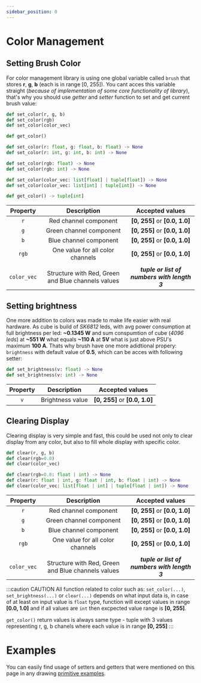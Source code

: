 ```yaml
---
sidebar_position: 0
---
```


# Color Management

## Setting Brush Color

For color management library is using one global variable called `brush` that stores **r**, **g**, **b** (each is in range [0, 255]). You cant acces this variable straight (_because of implementation of some core functionality of library_), that's why you should use _getter_ and _setter_ function to set and get current brush value:

```python title="Simplified definition"
def set_color(r, g, b)
def set_color(rgb)
def set_color(color_vec)

def get_color()
```

```python title="Complete definition"
def set_color(r: float, g: float, b: float) -> None
def set_color(r: int, g: int, b: int) -> None

def set_color(rgb: float) -> None
def set_color(rgb: int) -> None

def set_color(color_vec: list[float] | tuple[float]) -> None
def set_color(color_vec: list[int] | tuple[int]) -> None

def get_color() -> tuple[int]
```

|  Property   |                    Description                     |               Accepted values                |
| :---------: | :------------------------------------------------: | :------------------------------------------: |
|     `r`     |               Red channel component                |        **[0, 255]** or **[0.0, 1.0]**        |
|     `g`     |              Green channel component               |        **[0, 255]** or **[0.0, 1.0]**        |
|     `b`     |               Blue channel component               |        **[0, 255]** or **[0.0, 1.0]**        |
|    `rgb`    |          One value for all color channels          |        **[0, 255]** or **[0.0, 1.0]**        |
|             |                                                    |                                              |
| `color_vec` | Structure with Red, Green and Blue channels values | _**tuple or list of numbers with length 3**_ |

## Setting brightness

One more addition to colors was made to make life easier with real hardware. As cube is build of _SK6812_ leds, with avg power consumption at full brightness per led: **~0.1345 W** and sum conspumtion of cube (_4096 leds_) at **~551 W** what equals **~110 A** at **5V** what is just above PSU's maximum **100 A**. Thats why brush have one more adidtional propery: `brightness` with default value of **0.5**, which can be acces with following setter:

```python
def set_brightness(v: float) -> None
def set_brightness(v: int) -> None
```

| Property |   Description    |        Accepted values         |
| :------: | :--------------: | :----------------------------: |
|   `v`    | Brightness value | **[0, 255]** or **[0.0, 1.0]** |

## Clearing Display

Clearing display is very simple and fast, this could be used not only to clear display from any color, but also to fill whole display with specific color.

```python title="Simplified definition"
def clear(r, g, b)
def clear(rgb=0.0)
def clear(color_vec)
```

```python title="Complete definition"
def clear(rgb=0.0: float | int) -> None
def clear(r: float | int, g: float | int, b: float | int) -> None
def clear(color_vec: list[float | int] | tuple[float | int]) -> None
```

|  Property   |                    Description                     |               Accepted values                |
| :---------: | :------------------------------------------------: | :------------------------------------------: |
|     `r`     |               Red channel component                |        **[0, 255]** or **[0.0, 1.0]**        |
|     `g`     |              Green channel component               |        **[0, 255]** or **[0.0, 1.0]**        |
|     `b`     |               Blue channel component               |        **[0, 255]** or **[0.0, 1.0]**        |
|    `rgb`    |          One value for all color channels          |        **[0, 255]** or **[0.0, 1.0]**        |
|             |                                                    |                                              |
| `color_vec` | Structure with Red, Green and Blue channels values | _**tuple or list of numbers with length 3**_ |

:::caution CAUTION
All function related to color such as: `set_color(...)`, `set_brightness(...)` or `clear(...)` depends on what input data is, in case of at least on input value is `float` type, function will except values in range **[0.0, 1.0]** and if all values are `int` then excpected value range is **[0, 255]**.

`get_color()` return values is always same type - tuple with 3 values representing r, g, b chanels where each value is in range **[0, 255]**
:::

# Examples

You can easily find usage of setters and getters that were mentioned on this page in any drawing [primitive examples](../drawing-primitives/content).
